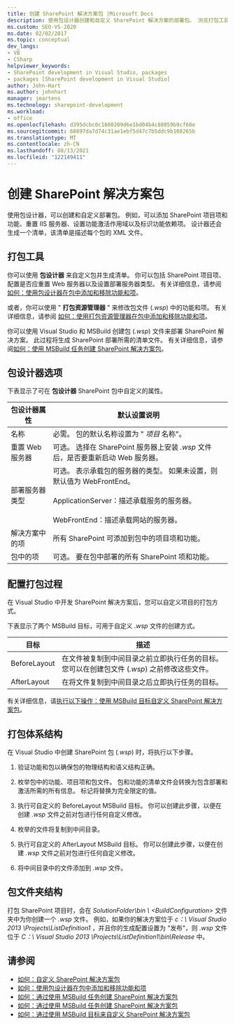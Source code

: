 ```yaml
---
title: 创建 SharePoint 解决方案包 |Microsoft Docs
description: 使用包设计器创建和自定义 SharePoint 解决方案的部署包。 浏览打包工具、设计器选项和文件夹结构。
ms.custom: SEO-VS-2020
ms.date: 02/02/2017
ms.topic: conceptual
dev_langs:
- VB
- CSharp
helpviewer_keywords:
- SharePoint development in Visual Studio, packages
- packages [SharePoint development in Visual Studio]
author: John-Hart
ms.author: johnhart
manager: jmartens
ms.technology: sharepoint-development
ms.workload:
- office
ms.openlocfilehash: d395dcbc0c1600209d6e1bd04b4c88059b9cf60e
ms.sourcegitcommit: 68897da7d74c31ae1ebf5d47c7b5ddc9b108265b
ms.translationtype: MT
ms.contentlocale: zh-CN
ms.lasthandoff: 08/13/2021
ms.locfileid: "122149411"
---
```

# <a name="create-sharepoint-solution-packages"></a>创建 SharePoint 解决方案包
  使用包设计器，可以创建和自定义部署包。 例如，可以添加 SharePoint 项目项和功能、重置 IIS 服务器、设置功能激活作用域以及标识功能依赖项。 设计器还会生成一个清单，该清单是描述每个包的 XML 文件。

## <a name="packaging-tools"></a>打包工具
 你可以使用 **包设计器** 来自定义包并生成清单。 你可以包括 SharePoint 项目项、配置是否应重置 Web 服务器以及设置部署服务器类型。 有关详细信息，请参阅 [如何：使用包设计器在包中添加和移除功能和项](../sharepoint/how-to-add-and-remove-features-and-items-to-a-package-by-using-the-package-designer.md)。

 或者，你可以使用 " **打包资源管理器** " 来修改包文件 (*.wsp*) 中的功能和项。 有关详细信息，请参阅 [如何：使用打包资源管理器在包中添加和移除功能和项](../sharepoint/how-to-add-and-remove-features-and-items-to-a-package-by-using-the-packaging-explorer.md)。

 你可以使用 Visual Studio 和 MSBuild 创建包 (*.wsp*) 文件来部署 SharePoint 解决方案。 此过程将生成 SharePoint 部署所需的清单文件。 有关详细信息，请参阅[如何：使用 MSBuild 任务创建 SharePoint 解决方案包](../sharepoint/how-to-create-a-sharepoint-solution-package-by-using-msbuild-tasks.md)。

## <a name="package-designer-options"></a>包设计器选项
 下表显示了可在 **包设计器** SharePoint 包中自定义的属性。

|包设计器属性|默认设置说明|
|-------------------------------|------------------------------------|
|名称|必需。 包的默认名称设置为 " *项目* 名称"。|
|重置 Web 服务器|可选。 选择在 SharePoint 服务器上安装 *.wsp* 文件后，是否要重新启动 Web 服务器。|
|部署服务器类型|可选。 表示承载包的服务器的类型。 如果未设置，则默认值为 WebFrontEnd。<br /><br /> ApplicationServer：描述承载服务的服务器。<br /><br /> WebFrontEnd：描述承载网站的服务器。|
|解决方案中的项|所有 SharePoint 可添加到包中的项目项和功能。|
|包中的项|可选。 要在包中部署的所有 SharePoint 项和功能。|

## <a name="configure-the-packaging-process"></a>配置打包过程
 在 Visual Studio 中开发 SharePoint 解决方案后，您可以自定义项目的打包方式。

 下表显示了两个 MSBuild 目标，可用于自定义 *.wsp* 文件的创建方式。

|目标|描述|
|------------|-----------------|
|BeforeLayout|在文件被复制到中间目录之前立即执行任务的目标。 您可以在创建包文件 (*.wsp*) 之前修改这些文件。|
|AfterLayout|在将文件复制到中间目录之后立即执行任务的目标。|

 有关详细信息，请[执行以下操作：使用 MSBuild 目标自定义 SharePoint 解决方案包](../sharepoint/how-to-customize-a-sharepoint-solution-package-by-using-msbuild-targets.md)。

## <a name="packaging-architecture"></a>打包体系结构
 在 Visual Studio 中创建 SharePoint 包 (*.wsp*) 时，将执行以下步骤。

1. 验证功能和包以确保包的物理结构和语义结构正确。

2. 枚举包中的功能、项目项和包文件。 包和功能的清单文件会转换为包含部署和激活所需的所有信息。 标记将替换为完全限定的值。

3. 执行可自定义的 BeforeLayout MSBuild 目标。 你可以创建此步骤，以便在创建 *.wsp* 文件之前对包进行任何自定义修改。

4. 枚举的文件将复制到中间目录。

5. 执行可自定义的 AfterLayout MSBuild 目标。 你可以创建此步骤，以便在创建 *.wsp* 文件之前对包进行任何自定义修改。

6. 将中间目录中的文件添加到 *.wsp* 文件。

## <a name="package-folder-structure"></a>包文件夹结构
 打包 SharePoint 项目时，会在 *SolutionFolder\bin \\ \<BuildConfiguration>* 文件夹中为你创建一个 *.wsp* 文件。 例如，如果你的解决方案位于 *c：\ Visual Studio 2013 \Projects\ListDefinition1* ，并且你的生成配置设置为 "发布"，则 *.wsp* 文件位于 *C：\ Visual Studio 2013 \Projects\ListDefinition1\bin\Release* 中。

## <a name="see-also"></a>请参阅
- [如何：自定义 SharePoint 解决方案包](../sharepoint/how-to-customize-a-sharepoint-solution-package.md)
- [如何：使用包设计器在包中添加和移除功能和项](../sharepoint/how-to-add-and-remove-features-and-items-to-a-package-by-using-the-package-designer.md)
- [如何：通过使用 MSBuild 任务创建 SharePoint 解决方案包](../sharepoint/how-to-create-a-sharepoint-solution-package-by-using-msbuild-tasks.md)
- [如何：通过使用 MSBuild 任务创建 SharePoint 解决方案包](../sharepoint/how-to-create-a-sharepoint-solution-package-by-using-msbuild-tasks.md)
- [如何：通过使用 MSBuild 目标来自定义 SharePoint 解决方案包](../sharepoint/how-to-customize-a-sharepoint-solution-package-by-using-msbuild-targets.md)
